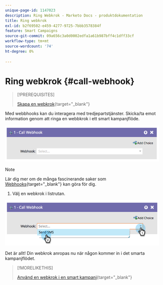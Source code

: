 ```yaml
---
unique-page-id: 1147023
description: Ring Webkrok - Marketo Docs - produktdokumentation
title: Ring webkrok
exl-id: b2f69502-e459-4277-9725-7bbb3578384f
feature: Smart Campaigns
source-git-commit: 09a656c3a0d0002edfa1a61b987bff4c1dff33cf
workflow-type: tm+mt
source-wordcount: '74'
ht-degree: 0%

---
```


# Ring webkrok {#call-webhook}

>[!PREREQUISITES]
>
>[Skapa en webkrok](/help/marketo/product-docs/administration/additional-integrations/create-a-webhook.md){target="_blank"}

Med webbhooks kan du interagera med tredjepartstjänster. Skicka/ta emot information genom att ringa en webbkrok i ett smart kampanjflöde.

![](assets/call-webhook-1.png)

>[!NOTE]
>
>Lär dig mer om de många fascinerande saker som [Webhooks](https://experienceleague.adobe.com/sv/docs/marketo-developer/marketo/webhooks/webhooks){target="_blank"} kan göra för dig.

1. Välj en webkrok i listrutan.

![](assets/call-webhook-2.png)

Det är allt! Din webkrok anropas nu när någon kommer in i det smarta kampanjflödet.

>[!MORELIKETHIS]
>
>[Använd en webkrok i en smart kampanj](/help/marketo/product-docs/core-marketo-concepts/smart-campaigns/flow-actions/use-a-webhook-in-a-smart-campaign.md){target="_blank"}
